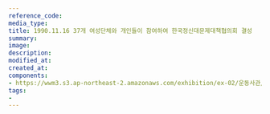 ```yaml
---
reference_code:
media_type:
title: 1990.11.16 37개 여성단체와 개인들이 참여하여 한국정신대문제대책협의회 결성
summary:
image:
description:
modified_at:
created_at:
components:
- https://wwm3.s3.ap-northeast-2.amazonaws.com/exhibition/ex-02/운동사관/침묵을깨트리다/1990.11.16+37개+여성단체와+개인들이+참여하여+한국정신대문제대책협의회+결성.jpg
tags:
-
---
```

